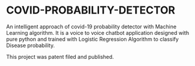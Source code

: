 # COVID-PROBABILITY-DETECTOR
An intelligent approach of covid-19 probability detector with Machine Learning algorithm. It is a voice to voice chatbot application designed with pure python and trained with Logistic Regression Algorithm to classify Disease probability.


This project was patent filed and published. 


